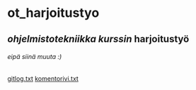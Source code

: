 # ot_harjoitustyo

## *ohjelmistotekniikka kurssin* __harjoitustyö__

###### eipä siinä muuta :)

[gitlog.txt](https://github.com/Redomy/ot-harjoitustyo/blob/master/laskarit/viikko1/gitlog.txt)
[komentorivi.txt](https://github.com/Redomy/ot-harjoitustyo/blob/master/laskarit/viikko1/komentorivi.txt)
